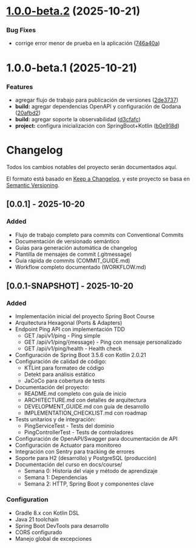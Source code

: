 # [1.0.0-beta.2](https://github.com/lgzarturo/springboot-course/compare/v1.0.0-beta.1...v1.0.0-beta.2) (2025-10-21)


### Bug Fixes

* corrige error menor de prueba en la aplicación ([746a40a](https://github.com/lgzarturo/springboot-course/commit/746a40ae400e8f11d501820aa0368adc06ea5744))

# 1.0.0-beta.1 (2025-10-21)


### Features

* agregar flujo de trabajo para publicación de versiones ([2de3737](https://github.com/lgzarturo/springboot-course/commit/2de3737389da78fcc42b9025db3397acf6a5ab49))
* **build:** agregar dependencias OpenAPI y configuración de Qodana ([20afbd2](https://github.com/lgzarturo/springboot-course/commit/20afbd2df7d0569fd35c1df98b61ec1446488c60))
* **build:** agregar soporte la observabilidad ([d3cfafc](https://github.com/lgzarturo/springboot-course/commit/d3cfafc9edbdf3feb01c897964072785ec6faea7))
* **project:** configura inicialización con SpringBoot+Kotlin ([b0e918d](https://github.com/lgzarturo/springboot-course/commit/b0e918d69d98a2bf30c2cc3af6966fc0c57f37e2))

# Changelog

Todos los cambios notables del proyecto serán documentados aquí.

El formato está basado en [Keep a Changelog](https://keepachangelog.com/en/1.0.0/),
y este proyecto se basa en [Semantic Versioning](https://semver.org/spec/v2.0.0.html).

## [0.0.1] - 2025-10-20

### Added
- Flujo de trabajo completo para commits con Conventional Commits
- Documentación de versionado semántico
- Guías para generación automática de changelog
- Plantilla de mensajes de commit (.gitmessage)
- Guía rápida de commits (COMMIT_GUIDE.md)
- Workflow completo documentado (WORKFLOW.md)

## [0.0.1-SNAPSHOT] - 2025-10-20

### Added
- Implementación inicial del proyecto Spring Boot Course
- Arquitectura Hexagonal (Ports & Adapters)
- Endpoint Ping API con implementación TDD
  - GET /api/v1/ping - Ping simple
  - GET /api/v1/ping/{message} - Ping con mensaje personalizado
  - GET /api/v1/ping/health - Health check
- Configuración de Spring Boot 3.5.6 con Kotlin 2.0.21
- Configuración de calidad de código:
  - KTLint para formateo de código
  - Detekt para análisis estático
  - JaCoCo para cobertura de tests
- Documentación del proyecto:
  - README.md completo con guía de inicio
  - ARCHITECTURE.md con detalles de arquitectura
  - DEVELOPMENT_GUIDE.md con guía de desarrollo
  - IMPLEMENTATION_CHECKLIST.md con roadmap
- Tests unitarios y de integración:
  - PingServiceTest - Tests del dominio
  - PingControllerTest - Tests de controladores
- Configuración de OpenAPI/Swagger para documentación de API
- Configuración de Actuator para monitoreo
- Integración con Sentry para tracking de errores
- Soporte para H2 (desarrollo) y PostgreSQL (producción)
- Documentación del curso en docs/course/
  - Semana 0: Historia del viaje y método de aprendizaje
  - Semana 1: Dependencias
  - Semana 2: HTTP, Spring Boot y componentes clave

### Configuration
- Gradle 8.x con Kotlin DSL
- Java 21 toolchain
- Spring Boot DevTools para desarrollo
- CORS configurado
- Manejo global de excepciones

[Unreleased]: https://github.com/lgzarturo/springboot-course/compare/v0.0.1-SNAPSHOT...HEAD
